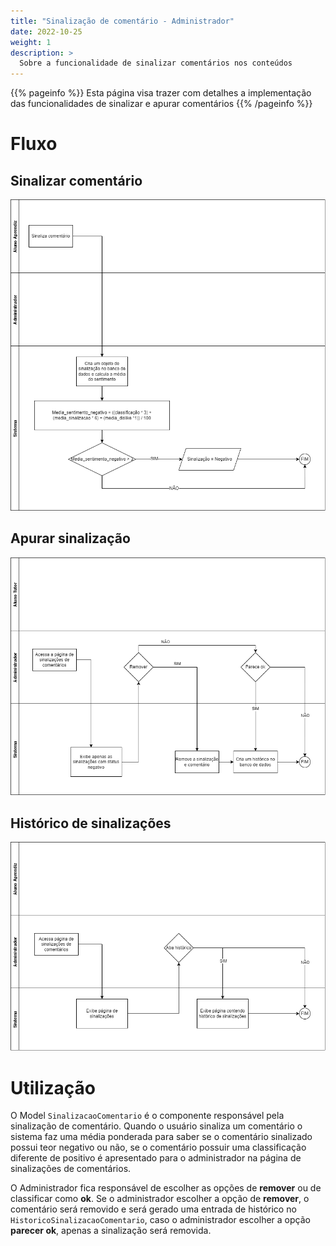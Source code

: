 ```yaml
---
title: "Sinalização de comentário - Administrador"
date: 2022-10-25
weight: 1
description: >
  Sobre a funcionalidade de sinalizar comentários nos conteúdos
---
```


{{% pageinfo %}}
Esta página visa trazer com detalhes a implementação das funcionalidades de sinalizar e apurar comentários
{{% /pageinfo %}}

# Fluxo

## Sinalizar comentário

![](/pt/docs/Conceitos/images/fluxo_sinalizacao_comentario.png)

## Apurar sinalização

![](/pt/docs/Conceitos/images/fluxo_apuracao_comentario.png)

## Histórico de sinalizações

![](/pt/docs/Conceitos/images/fluxo_historico_sinalizacoes_comentarios.png)

# Utilização

O Model `SinalizacaoComentario` é o componente responsável pela sinalização de comentário. Quando o usuário sinaliza um comentário o sistema faz uma média ponderada para saber se o comentário sinalizado possui teor negativo ou não, se o comentário possuir uma classificação diferente de positivo é apresentado para o administrador na página de sinalizações de comentários.

O Administrador fica responsável de escolher as opções de **remover** ou de classificar como **ok**. Se o administrador escolher a opção de **remover**, o comentário será removido e será gerado uma entrada de histórico no `HistoricoSinalizacaoComentario`, caso o administrador escolher a opção **parecer ok**, apenas a sinalização será removida.